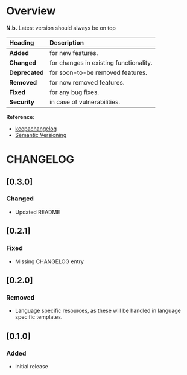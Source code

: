 # Overview

__N.b.__ Latest version should always be on top

| Heading | Description |
| :---- | :---- |
| __Added__ | for new features. |
| __Changed__ | for changes in existing functionality. |
| __Deprecated__ | for soon-to-be removed features. |
| __Removed__ | for now removed features. |
| __Fixed__ | for any bug fixes. |
| __Security__ | in case of vulnerabilities. |

__Reference__:
* [keepachangelog](https://keepachangelog.com/en/1.0.0/)
* [Semantic Versioning](https://semver.org/)

# CHANGELOG

## [0.3.0]

### Changed

* Updated README

## [0.2.1]

### Fixed

* Missing CHANGELOG entry

## [0.2.0]

### Removed

* Language specific resources, as these will be handled in language specific
  templates.

## [0.1.0]

### Added

* Initial release